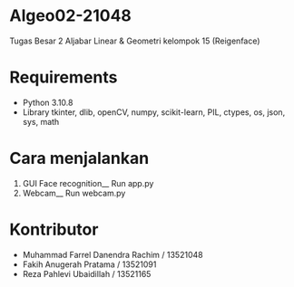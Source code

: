 # Algeo02-21048
Tugas Besar 2 Aljabar Linear &amp; Geometri kelompok 15 (Reigenface)

# Requirements
- Python 3.10.8
- Library tkinter, dlib, openCV, numpy, scikit-learn, PIL, ctypes, os, json, sys, math

# Cara menjalankan
1. GUI Face recognition__
Run app.py
2. Webcam__
Run webcam.py

# Kontributor
- Muhammad Farrel Danendra Rachim / 13521048
- Fakih Anugerah Pratama / 13521091
- Reza Pahlevi Ubaidillah / 13521165

